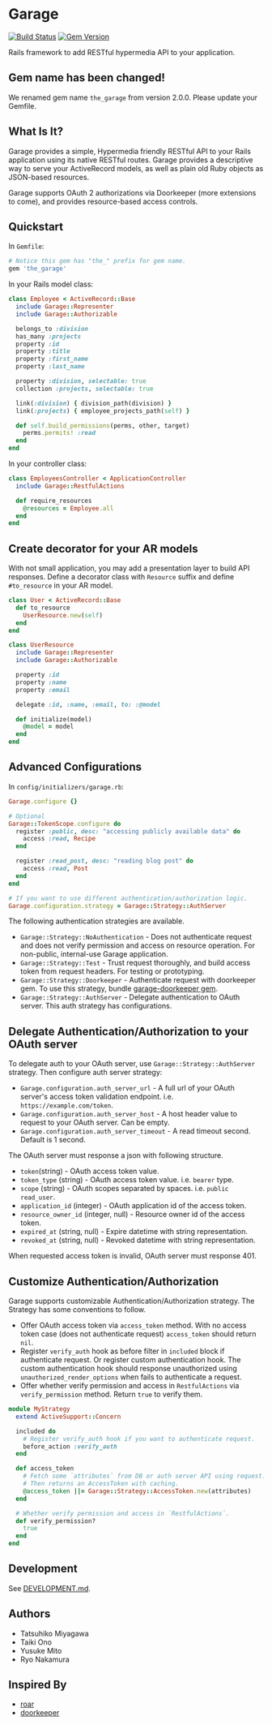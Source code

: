 # Garage
[![Build Status](https://travis-ci.org/cookpad/garage.svg?branch=master)](https://travis-ci.org/cookpad/garage) [![Gem Version](https://badge.fury.io/rb/the_garage.svg)](https://badge.fury.io/rb/the_garage)

Rails framework to add RESTful hypermedia API to your application.

## Gem name has been changed!
We renamed gem name `the_garage` from version 2.0.0. Please update your Gemfile.

## What Is It?

Garage provides a simple, Hypermedia friendly RESTful API to your Rails application using its native RESTful routes. Garage provides a descriptive way to serve your ActiveRecord models, as well as plain old Ruby objects as JSON-based resources.

Garage supports OAuth 2 authorizations via Doorkeeper (more extensions to come), and provides resource-based access controls.

## Quickstart

In `Gemfile`:

```ruby
# Notice this gem has "the_" prefix for gem name.
gem 'the_garage'
```

In your Rails model class:

```ruby
class Employee < ActiveRecord::Base
  include Garage::Representer
  include Garage::Authorizable

  belongs_to :division
  has_many :projects
  property :id
  property :title
  property :first_name
  property :last_name

  property :division, selectable: true
  collection :projects, selectable: true

  link(:division) { division_path(division) }
  link(:projects) { employee_projects_path(self) }

  def self.build_permissions(perms, other, target)
    perms.permits! :read
  end
end
```

In your controller class:

```ruby
class EmployeesController < ApplicationController
  include Garage::RestfulActions

  def require_resources
    @resources = Employee.all
  end
end
```

## Create decorator for your AR models
With not small application, you may add a presentation layer to build API responses.
Define a decorator class with `Resource` suffix and define `#to_resource` in
your AR model.

```ruby
class User < ActiveRecord::Base
  def to_resource
    UserResource.new(self)
  end
end

class UserResource
  include Garage::Representer
  include Garage::Authorizable

  property :id
  property :name
  property :email

  delegate :id, :name, :email, to: :@model

  def initialize(model)
    @model = model
  end
end
```

## Advanced Configurations

In `config/initializers/garage.rb`:

```ruby
Garage.configure {}

# Optional
Garage::TokenScope.configure do
  register :public, desc: "accessing publicly available data" do
    access :read, Recipe
  end

  register :read_post, desc: "reading blog post" do
    access :read, Post
  end
end

# If you want to use different authentication/authorization logic.
Garage.configuration.strategy = Garage::Strategy::AuthServer
```

The following authentication strategies are available.

- `Garage::Strategy::NoAuthentication` - Does not authenticate request and
    does not verify permission and access on resource operation. For non-public,
    internal-use Garage application.
- `Garage::Strategy::Test` - Trust request thoroughly, and build access token
    from request headers. For testing or prototyping.
- `Garage::Strategy::Doorkeeper` - Authenticate request with doorkeeper gem.
    To use this strategy, bundle [garage-doorkeeper gem](https://github.com/cookpad/garage-doorkeeper).
- `Garage::Strategy::AuthServer` - Delegate authentication to OAuth server.
    This auth strategy has configurations.

## Delegate Authentication/Authorization to your OAuth server

To delegate auth to your OAuth server, use `Garage::Strategy::AuthServer` strategy.
Then configure auth server strategy:

- `Garage.configuration.auth_server_url` - A full url of your OAuth server's
    access token validation endpoint. i.e. `https://example.com/token`.
- `Garage.configuration.auth_server_host` - A host header value to request to
    your OAuth server. Can be empty.
- `Garage.configuration.auth_server_timeout` - A read timeout second. Default
    is 1 second.

The OAuth server must response a json with following structure.

- `token`(string) - OAuth access token value.
- `token_type` (string) - OAuth access token value. i.e. `bearer` type.
- `scope` (string) - OAuth scopes separated by spaces. i.e. `public read_user`.
- `application_id` (integer) - OAuth application id of the access token.
- `resource_owner_id` (integer, null) - Resource owner id of the access token.
- `expired_at` (string, null) - Expire datetime with string representation.
- `revoked_at` (string, null) - Revoked datetime with string representation.

When requested access token is invalid, OAuth server must response 401.

## Customize Authentication/Authorization

Garage supports customizable Authentication/Authorization strategy.
The Strategy has some conventions to follow.

- Offer OAuth access token via `access_token` method. With no access token case
    (does not authenticate request) `access_token` should return `nil`.
- Register `verify_auth` hook as before filter in `included` block if
    authenticate request. Or register custom authentication hook. The custom
    authentication hook should response unauthorized using
    `unauthorized_render_options` when fails to authenticate a request.
- Offer whether verify permission and access in `RestfulActions` via
    `verify_permission` method. Return `true` to verify them.

```ruby
module MyStrategy
  extend ActiveSupport::Concern

  included do
    # Register verify_auth hook if you want to authenticate request.
    before_action :verify_auth
  end

  def access_token
    # Fetch some `attributes` from DB or auth server API using request.
    # Then returns an AccessToken with caching.
    @access_token ||= Garage::Strategy::AccessToken.new(attributes)
  end

  # Whether verify permission and access in `RestfulActions`.
  def verify_permission?
    true
  end
end
```

## Development

See [DEVELOPMENT.md](DEVELOPMENT.md).

## Authors

* Tatsuhiko Miyagawa
* Taiki Ono
* Yusuke Mito
* Ryo Nakamura

## Inspired By

* [roar](https://github.com/apotonick/roar)
* [doorkeeper](https://github.com/doorkeeper-gem/doorkeeper)

